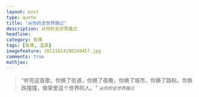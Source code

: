 ```yaml
---
layout: post
type: quote
title: "从你的全世界路过"
description: 从你的全世界路过
headline: 
category: 有情
tags: [有情, 温柔]
imagefeature: 20111014190249457.jpg
comments: true
mathjax: 
---
```

>&quot;听完这首歌，你换了街道，你换了夜晚，你换了城市，你换了路标。你跌跌撞撞，做挚爱这个世界的人。&quot;
><small><cite title="从你的全世界路过">从你的全世界路过</cite></small>

